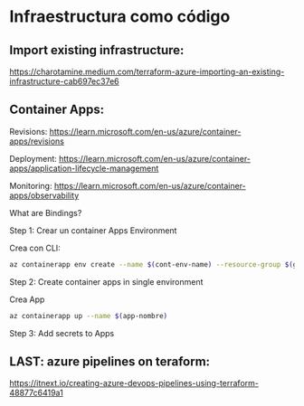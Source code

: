 # Infraestructura como código

## Import existing infrastructure:

https://charotamine.medium.com/terraform-azure-importing-an-existing-infrastructure-cab697ec37e6

## Container Apps:

Revisions: https://learn.microsoft.com/en-us/azure/container-apps/revisions

Deployment: https://learn.microsoft.com/en-us/azure/container-apps/application-lifecycle-management

Monitoring: https://learn.microsoft.com/en-us/azure/container-apps/observability

What are Bindings?

Step 1: Crear un container Apps Environment

Crea con CLI:

```bash
az containerapp env create --name $(cont-env-name) --resource-group $(grupo-recursos) --logs-destination azure-monitor 
```

Step 2: Create container apps in single environment

Crea App
```bash
az containerapp up --name $(app-nombre)
```

Step 3: Add secrets to Apps

## LAST: azure pipelines on teraform:

https://itnext.io/creating-azure-devops-pipelines-using-terraform-48877c6419a1
